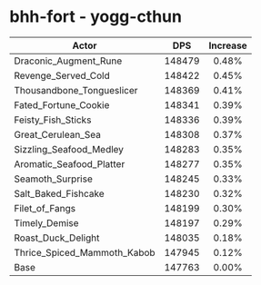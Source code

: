 # bhh-fort - yogg-cthun
| Actor | DPS | Increase |
|---|:---:|:---:|
|Draconic_Augment_Rune|148479|0.48%|
|Revenge_Served_Cold|148422|0.45%|
|Thousandbone_Tongueslicer|148369|0.41%|
|Fated_Fortune_Cookie|148341|0.39%|
|Feisty_Fish_Sticks|148336|0.39%|
|Great_Cerulean_Sea|148308|0.37%|
|Sizzling_Seafood_Medley|148283|0.35%|
|Aromatic_Seafood_Platter|148277|0.35%|
|Seamoth_Surprise|148245|0.33%|
|Salt_Baked_Fishcake|148230|0.32%|
|Filet_of_Fangs|148199|0.30%|
|Timely_Demise|148197|0.29%|
|Roast_Duck_Delight|148035|0.18%|
|Thrice_Spiced_Mammoth_Kabob|147945|0.12%|
|Base|147763|0.00%|
